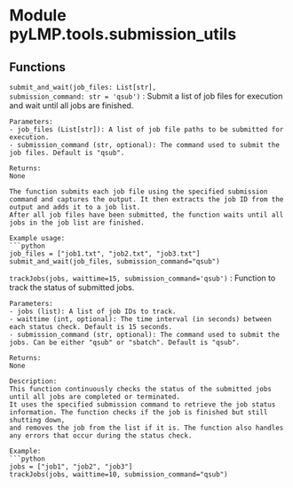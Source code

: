 Module pyLMP.tools.submission_utils
===================================

Functions
---------

    
`submit_and_wait(job_files: List[str], submission_command: str = 'qsub')`
:   Submit a list of job files for execution and wait until all jobs are finished.
    
    Parameters:
    - job_files (List[str]): A list of job file paths to be submitted for execution.
    - submission_command (str, optional): The command used to submit the job files. Default is "qsub".
    
    Returns:
    None
    
    The function submits each job file using the specified submission command and captures the output. It then extracts the job ID from the output and adds it to a job list. 
    After all job files have been submitted, the function waits until all jobs in the job list are finished. 
    
    Example usage:
    ```python
    job_files = ["job1.txt", "job2.txt", "job3.txt"]
    submit_and_wait(job_files, submission_command="qsub")

    
`trackJobs(jobs, waittime=15, submission_command='qsub')`
:   Function to track the status of submitted jobs.
    
    Parameters:
    - jobs (list): A list of job IDs to track.
    - waittime (int, optional): The time interval (in seconds) between each status check. Default is 15 seconds.
    - submission_command (str, optional): The command used to submit the jobs. Can be either "qsub" or "sbatch". Default is "qsub".
    
    Returns:
    None
    
    Description:
    This function continuously checks the status of the submitted jobs until all jobs are completed or terminated. 
    It uses the specified submission command to retrieve the job status information. The function checks if the job is finished but still shutting down, 
    and removes the job from the list if it is. The function also handles any errors that occur during the status check.
    
    Example:
    ```python
    jobs = ["job1", "job2", "job3"]
    trackJobs(jobs, waittime=10, submission_command="qsub")